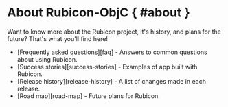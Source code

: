 # About Rubicon-ObjC { #about }

Want to know more about the Rubicon project, it's history, and plans for the future? That's what you'll find here!

* [Frequently asked questions][faq] - Answers to common questions about using Rubicon.
* [Success stories][success-stories] - Examples of app built with Rubicon.
* [Release history][release-history] - A list of changes made in each release.
* [Road map][road-map] - Future plans for Rubicon.

